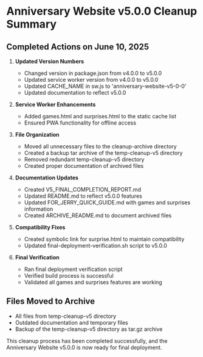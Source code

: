 # Anniversary Website v5.0.0 Cleanup Summary

## Completed Actions on June 10, 2025

1. **Updated Version Numbers**
   - Changed version in package.json from v4.0.0 to v5.0.0
   - Updated service worker version from v4.0.0 to v5.0.0
   - Updated CACHE_NAME in sw.js to 'anniversary-website-v5-0-0'
   - Updated documentation to reflect v5.0.0

2. **Service Worker Enhancements**
   - Added games.html and surprises.html to the static cache list
   - Ensured PWA functionality for offline access

3. **File Organization**
   - Moved all unnecessary files to the cleanup-archive directory
   - Created a backup tar archive of the temp-cleanup-v5 directory
   - Removed redundant temp-cleanup-v5 directory
   - Created proper documentation of archived files

4. **Documentation Updates**
   - Created V5_FINAL_COMPLETION_REPORT.md
   - Updated README.md to reflect v5.0.0 features
   - Updated FOR_JERRY_QUICK_GUIDE.md with games and surprises information
   - Created ARCHIVE_README.md to document archived files

5. **Compatibility Fixes**
   - Created symbolic link for surprise.html to maintain compatibility
   - Updated final-deployment-verification.sh script to v5.0.0

6. **Final Verification**
   - Ran final deployment verification script
   - Verified build process is successful
   - Validated all games and surprises features are working

## Files Moved to Archive

- All files from temp-cleanup-v5 directory
- Outdated documentation and temporary files
- Backup of the temp-cleanup-v5 directory as tar.gz archive

This cleanup process has been completed successfully, and the Anniversary Website v5.0.0 is now ready for final deployment.
